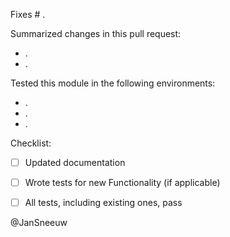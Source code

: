 Fixes # .

Summarized changes in this pull request:
* .
* .

Tested this module in the following environments:
* .
* .
* .

Checklist:
- [ ] Updated documentation
- [ ] Wrote tests for new Functionality (if applicable)
- [ ] All tests, including existing ones, pass


@JanSneeuw 
